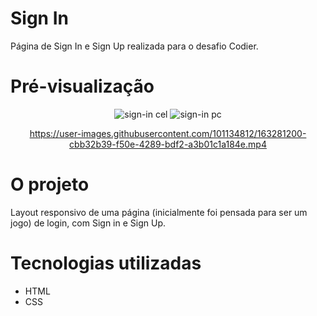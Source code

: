 # Sign In
Página de Sign In e Sign Up realizada para o desafio Codier.

# Pré-visualização
<div align="center">
 
 ![sign-in cel](https://user-images.githubusercontent.com/101134812/163281191-98b8b50f-eebb-4c76-80a4-6ec8a17d621c.png)
 ![sign-in pc](https://user-images.githubusercontent.com/101134812/163281196-3854e5e9-7c57-4999-893d-04b5bcba4d7f.png)
  
https://user-images.githubusercontent.com/101134812/163281200-cbb32b39-f50e-4289-bdf2-a3b01c1a184e.mp4
</div>

# O projeto
Layout responsivo de uma página (inicialmente foi pensada para ser um jogo) de login, com Sign in e Sign Up.

# Tecnologias utilizadas
* HTML
* CSS
